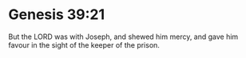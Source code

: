 # Genesis 39:21

But the LORD was with Joseph, and shewed him mercy, and gave him favour in the sight of the keeper of the prison.